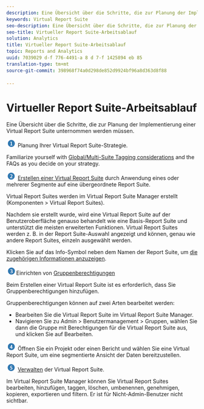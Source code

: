 ```yaml
---
description: Eine Übersicht über die Schritte, die zur Planung der Implementierung einer Virtual Report Suite unternommen werden müssen.
keywords: Virtual Report Suite
seo-description: Eine Übersicht über die Schritte, die zur Planung der Implementierung einer Virtual Report Suite unternommen werden müssen.
seo-title: Virtueller Report Suite-Arbeitsablauf
solution: Analytics
title: Virtueller Report Suite-Arbeitsablauf
topic: Reports and Analytics
uuid: 7039029 d-f 776-4491-a 8 d 7-f 1425894 eb 85
translation-type: tm+mt
source-git-commit: 398968f74a0d298de852d9924bf96a8d363d8f88

---
```



# Virtueller Report Suite-Arbeitsablauf

Eine Übersicht über die Schritte, die zur Planung der Implementierung einer Virtual Report Suite unternommen werden müssen.

![](assets/step1_icon.png) Planung Ihrer Virtual Report Suite-Strategie.

Familiarize yourself with [Global/Multi-Suite Tagging considerations](../../../components/vrs/vrs-considerations.md#concept_3DC65B7C9CA74C4AB291B7673E8B34B8) and the FAQs as you decide on your strategy.

![](assets/step2_icon.png) [Erstellen einer Virtual Report Suite](../../../components/vrs/c-workflow-vrs/vrs-create.md#concept_442D6A63FE814CB6BA33016493AAB05A) durch Anwendung eines oder mehrerer Segmente auf eine übergeordnete Report Suite.

Virtual Report Suites werden im Virtual Report Suite Manager erstellt (Komponenten &gt; Virtual Report Suites).

Nachdem sie erstellt wurde, wird eine Virtual Report Suite auf der Benutzeroberfläche genauso behandelt wie eine Basis-Report Suite und unterstützt die meisten erweiterten Funktionen. Virtual Report Suites werden z. B. in der Report Suite-Auswahl angezeigt und können, genau wie andere Report Suites, einzeln ausgewählt werden.

Klicken Sie auf das Info-Symbol neben dem Namen der Report Suite, um [die zugehörigen Informationen anzuzeigen](../../../components/vrs/c-workflow-vrs/vrs-view.md#concept_6B3069E5E3ED4F9FA33165FBEA6CA31A).

![](assets/step3_icon.png)Einrichten von [Gruppenberechtigungen](../../../components/vrs/c-workflow-vrs/vrs-create.md#concept_442D6A63FE814CB6BA33016493AAB05A)

Beim Erstellen einer Virtual Report Suite ist es erforderlich, dass Sie Gruppenberechtigungen hinzufügen.

Gruppenberechtigungen können auf zwei Arten bearbeitet werden:

* Bearbeiten Sie die Virtual Report Suite im Virtual Report Suite Manager.
* Navigieren Sie zu Admin &gt; Benutzermanagement &gt; Gruppen, wählen Sie dann die Gruppe mit Berechtigungen für die Virtual Report Suite aus, und klicken Sie auf Bearbeiten.

![](assets/step4_icon.png) Öffnen Sie ein Projekt oder einen Bericht und wählen Sie eine Virtual Report Suite, um eine segmentierte Ansicht der Daten bereitzustellen.

![](assets/step5_icon.png) [Verwalten](../../../components/vrs/c-workflow-vrs/vrs-manage.md#concept_8742A82D16014E5D9D361A4F045C49FE) der Virtual Report Suite.

Im Virtual Report Suite Manager können Sie Virtual Report Suites bearbeiten, hinzufügen, taggen, löschen, umbenennen, genehmigen, kopieren, exportieren und filtern. Er ist für Nicht-Admin-Benutzer nicht sichtbar.